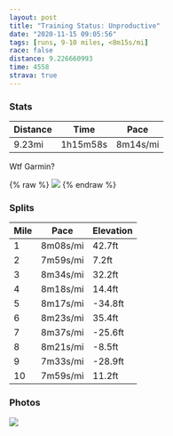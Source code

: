 ```yaml
---
layout: post
title: "Training Status: Unproductive"
date: "2020-11-15 09:05:56"
tags: [runs, 9-10 miles, <8m15s/mi]
race: false
distance: 9.226660993
time: 4558
strava: true
---
```


### Stats

| Distance | Time | Pace |
|----------|------|------|
|9.23mi|1h15m58s|8m14s/mi|

Wtf Garmin?

{% raw %}
<img src='https://maps.googleapis.com/maps/api/staticmap?maptype=roadmap&path=enc:wbwwFhksbMX}@GE?Ip@yCc@y@e@QQQo@gAmA_@iBaAi@@m@UGi@qBkAcAmAiAo@}BoBc@W?VOB}D{CU]sC}AqDwCe@Oc@k@}@W_BsAiAi@g@o@oEcCIOc@Qm@aAWSoBu@mC{AeCuBwDeB_Co@YYg@eBw@YINk@c@MTSDgAw@_AeAf@mB?s@G?COp@y@Z}@F}@f@w@XoB?kAQk@@s@QWiA}@?]b@cAAYMWDm@Q_@_A_Ay@wAcAqBuCkBaFsBm@KaAy@cAi@w@_AY}BWq@[k@}@k@y@Q_Hd@oBc@c@[cAmAoCkFsDqDsAmBoAcCkByBi@ScAG}BF{A_@cAoAe@oA_AcB{CcCmBq@u@HuBz@gATsA?{CeAyAy@yAqB{@_BcAgFs@gAeAg@wBLaBe@_AiAy@yBm@{@oAw@wCkA}B{Ao@m@yAqCoAaF{@{@sAe@aAkAUm@WqBSa@Ii@qA}A}@c@g@I_@Do@h@c@LyA?gAp@_@`AIp@UVG\k@j@e@R_@A_Am@s@cAGq@JiAA}C^oBNqBpAkBx@eAbBg@|A\lChAlBbCv@j@nAKNOFa@?qAgBsCAo@RsAv@_@p@?j@`@z@fCvAfB~@XnFj@dBOp@FfAdA`A~AjAtAbDlCrBbA~@L\K~AuArAQvBh@bBChANlIxD|BhBhEfC~ApAT\nCdAr@p@r@`@v@rAFh@?hA]tDNrBl@`CVl@PXxAlApEhBbA|@xAtBdCrB|@b@dEtAbBz@`BGf@Rh@|@fAtC\`@zBbBhADn@I`Ae@dB]tAZ~Av@~@rAdBvERTxDjBp@fATl@TjA?~@{@rDQ`BPbAj@lAjAnAzAfAdFpB^`@n@`BBlAGfBWzAOXo@jCBz@OJA`@KTS`CGzB\j@NlBZ@y@ZZERJCJhDn@x@V\OLSp@Hf@d@tB`@\YxClAbFv@p@\?PTZ`@FOa@RBv@fAx@n@fEzAv@^hAbA~B|@fBlA\a@TIfBGxA`Bv@@fAb@fA?xAj@f@XrA~BZt@\`@zDpBnAXr@j@`@DJR`CxAt@bA?\_@b@Mv@IlCs@rBiA`BEx@Qj@?j@_AjBa@pAq@jAQbAy@~Bg@h@[~@QfAaAdBe@fC&key=AIzaSyC1MId7bFpkLXNAaYhBSTb8jLyiSqzbDtM&size=800x800&markers=color:yellow|label:S|40.7558,-73.99621&markers=color:green|label:F|40.75610000000009,-73.99678999999993'>
{% endraw %}

### Splits

| Mile | Pace | Elevation |
|------|------|-----------|
|1|8m08s/mi|42.7ft|
|2|7m59s/mi|7.2ft|
|3|8m34s/mi|32.2ft|
|4|8m18s/mi|14.4ft|
|5|8m17s/mi|-34.8ft|
|6|8m23s/mi|35.4ft|
|7|8m37s/mi|-25.6ft|
|8|8m21s/mi|-8.5ft|
|9|7m33s/mi|-28.9ft|
|10|7m59s/mi|11.2ft|

### Photos
<img src='https://dgtzuqphqg23d.cloudfront.net/v5BkJq2DWUiuTusyLIFih2_5yGdiA85LfBWRa5l_uBU-768x728.jpg'>
